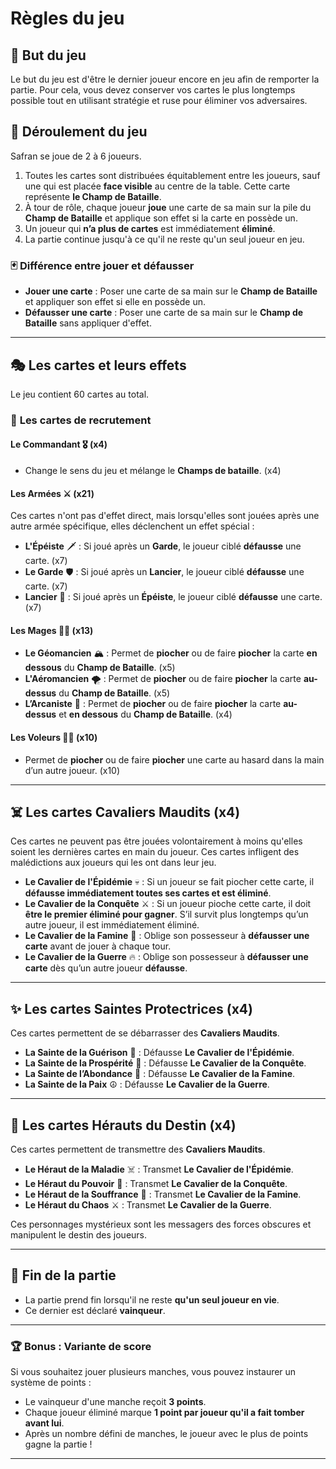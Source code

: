 # Règles du jeu

## 🎯 But du jeu
Le but du jeu est d'être le dernier joueur encore en jeu afin de remporter la partie.
Pour cela, vous devez conserver vos cartes le plus longtemps possible tout en utilisant stratégie et ruse pour éliminer vos adversaires.

## 🔄 Déroulement du jeu

Safran se joue de 2 à 6 joueurs.

1. Toutes les cartes sont distribuées équitablement entre les joueurs, sauf une qui est placée **face visible** au centre de la table. Cette carte représente **le Champ de Bataille**.
2. À tour de rôle, chaque joueur **joue** une carte de sa main sur la pile du **Champ de Bataille** et applique son effet si la carte en possède un.
3. Un joueur qui **n’a plus de cartes** est immédiatement **éliminé**.
4. La partie continue jusqu'à ce qu'il ne reste qu'un seul joueur en jeu.

### 🃏 Différence entre jouer et défausser
- **Jouer une carte** : Poser une carte de sa main sur le **Champ de Bataille** et appliquer son effet si elle en possède un.
- **Défausser une carte** : Poser une carte de sa main sur le **Champ de Bataille** sans appliquer d'effet.

---

## 🎭 Les cartes et leurs effets

Le jeu contient 60 cartes au total.

### 📜 **Les cartes de recrutement**
#### **Le Commandant** 🎖️ (x4)
- Change le sens du jeu et mélange le **Champs de bataille**. (x4)

#### **Les Armées** ⚔️ (x21)
Ces cartes n'ont pas d'effet direct, mais lorsqu'elles sont jouées après une autre armée spécifique, elles déclenchent un effet spécial :
- **L'Épéiste** 🗡️ : Si joué après un **Garde**, le joueur ciblé **défausse** une carte. (x7)
- **Le Garde** 🛡️ : Si joué après un **Lancier**, le joueur ciblé **défausse** une carte. (x7)
- **Lancier** 🏹 : Si joué après un **Épéiste**, le joueur ciblé **défausse** une carte. (x7)

#### **Les Mages** 🧙‍♂️ (x13)
- **Le Géomancien** 🏔️ : Permet de **piocher** ou de faire **piocher** la carte **en dessous** du **Champ de Bataille**. (x5)
- **L'Aéromancien** 🌪️ : Permet de **piocher** ou de faire **piocher** la carte **au-dessus** du **Champ de Bataille**. (x5)
- **L’Arcaniste** 🔮 : Permet de **piocher** ou de faire **piocher** la carte **au-dessus** et **en dessous** du **Champ de Bataille**. (x4)

#### **Les Voleurs** 🕵️‍♂️ (x10)
- Permet de **piocher** ou de faire **piocher** une carte au hasard dans la main d’un autre joueur. (x10)

---

## ☠️ Les cartes Cavaliers Maudits (x4)
Ces cartes ne peuvent pas être jouées volontairement à moins qu'elles soient les dernières cartes en main du joueur.
Ces cartes infligent des malédictions aux joueurs qui les ont dans leur jeu.

- **Le Cavalier de l'Épidémie** 💀 : Si un joueur se fait piocher cette carte, il **défausse immédiatement toutes ses cartes et est éliminé**.
- **Le Cavalier de la Conquête** ⚔️ : Si un joueur pioche cette carte, il doit **être le premier éliminé pour gagner**. S’il survit plus longtemps qu’un autre joueur, il est immédiatement éliminé.
- **Le Cavalier de la Famine** 🍂 : Oblige son possesseur à **défausser une carte** avant de jouer à chaque tour.
- **Le Cavalier de la Guerre** 🔥 : Oblige son possesseur à **défausser une carte** dès qu’un autre joueur **défausse**.

---

## ✨ Les cartes Saintes Protectrices (x4)
Ces cartes permettent de se débarrasser des **Cavaliers Maudits**.

- **La Sainte de la Guérison** 🌿 : Défausse **Le Cavalier de l'Épidémie**.
- **La Sainte de la Prospérité** 💎 : Défausse **Le Cavalier de la Conquête**.
- **La Sainte de l’Abondance** 🍞 : Défausse **Le Cavalier de la Famine**.
- **La Sainte de la Paix** ☮️ : Défausse **Le Cavalier de la Guerre**.

---

## 🔄 Les cartes Hérauts du Destin (x4)
Ces cartes permettent de transmettre des **Cavaliers Maudits**.

- **Le Héraut de la Maladie** ☠️ : Transmet **Le Cavalier de l'Épidémie**.
- **Le Héraut du Pouvoir** 👑 : Transmet **Le Cavalier de la Conquête**.
- **Le Héraut de la Souffrance** 🤢 : Transmet **Le Cavalier de la Famine**.
- **Le Héraut du Chaos** ⚔️ : Transmet **Le Cavalier de la Guerre**.

Ces personnages mystérieux sont les messagers des forces obscures et manipulent le destin des joueurs.

---

## 🎲 Fin de la partie
- La partie prend fin lorsqu'il ne reste **qu'un seul joueur en vie**.
- Ce dernier est déclaré **vainqueur**.

---

### 🏆 Bonus : Variante de score
Si vous souhaitez jouer plusieurs manches, vous pouvez instaurer un système de points :
- Le vainqueur d'une manche reçoit **3 points**.
- Chaque joueur éliminé marque **1 point par joueur qu'il a fait tomber avant lui**.
- Après un nombre défini de manches, le joueur avec le plus de points gagne la partie !

---
